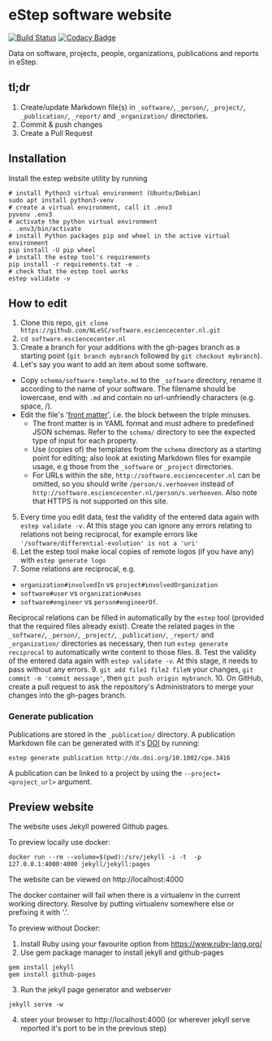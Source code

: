 # eStep software website

[![Build Status](https://travis-ci.org/NLeSC/software.esciencecenter.nl.svg?branch=gh-pages)](https://travis-ci.org/NLeSC/software.esciencecenter.nl)
[![Codacy Badge](https://api.codacy.com/project/badge/grade/30fa8eb9a38c44cf85dbfd353b7f4688)](https://www.codacy.com/app/NLeSC/software-esciencecenter-nl)

Data on software, projects, people, organizations, publications and reports in eStep.

## tl;dr

1. Create/update Markdown file(s) in `_software/`, `_person/`, `_project/`, `_publication/`, `_report/` and `_organization/` directories.
2. Commit & push changes
3. Create a Pull Request

## Installation

Install the estep website utility by running

```shell
# install Python3 virtual environment (Ubuntu/Debian)
sudo apt install python3-venv
# create a virtual environment, call it .env3
pyvenv .env3
# activate the python virtual environment
. .env3/bin/activate
# install Python packages pip and wheel in the active virtual environment
pip install -U pip wheel
# install the estep tool's requirements
pip install -r requirements.txt -e .
# check that the estep tool works
estep validate -v
```

## How to edit

1. Clone this repo, ``git clone https://github.com/NLeSC/software.esciencecenter.nl.git``
2. ``cd software.esciencecenter.nl``
3. Create a branch for your additions with the gh-pages branch as a starting point (``git branch mybranch`` followed by ``git checkout mybranch``).
4. Let's say you want to add an item about some software.
  * Copy `schema/software-template.md` to the `_software` directory, rename it according to the name of your software. The filename should be lowercase, end with `.md` and contain no url-unfriendly characters (e.g. space, /).
  * Edit the file's '[front matter](https://jekyllrb.com/docs/frontmatter/)', i.e. the block between the triple minuses.
    * The front matter is in YAML format and must adhere to predefined JSON schemas. Refer to the `schema/` directory to see the expected type of input for each property.
    * Use (copies of) the templates from the `schema` directory as a starting point for editing; also look at existing Markdown files for example usage, e.g those from the `_software` or `_project` directories.    
    * For URLs within the site, `http://software.esciencecenter.nl` can be omitted, so you should write ``/person/s.verhoeven`` instead of ``http://software.esciencecenter.nl/person/s.verhoeven``. Also note that HTTPS is not supported on this site.
5. Every time you edit data, test the validity of the entered data again with ``estep validate -v``. At this stage you can ignore any errors relating to relations not being reciprocal, for example errors like ``'/software/differential-evolution' is not a 'uri'``
6. Let the estep tool make local copies of remote logos (if you have any) with ``estep generate logo``
7. Some relations are reciprocal, e.g.
  - `organization#involvedIn` vs `project#involvedOrganization`
  - `software#user` vs `organization#uses`
  - `software#engineer` vs `person#engineerOf`.
  
  Reciprocal relations can be filled in automatically by the ``estep`` tool (provided that the required files already exist). Create the related pages in the `_software/`, `_person/`, `_project/`, `_publication/`, `_report/` and `_organization/` directories as necessary, then run ``estep generate reciprocal`` to automatically write content to those files.
8. Test the validity of the entered data again with ``estep validate -v``. At this stage, it needs to pass without any errors.
9. ``git add file1 file2 fileN`` your changes, ``git commit -m 'commit message'``, then ``git push origin mybranch``.
10. On GitHub, create a pull request to ask the repository's Administrators to merge your changes into the gh-pages branch.


### Generate publication

Publications are stored in the `_publication/` directory.
A publication Markdown file can be generated with it's [DOI](http://www.doi.org/) by running:
```
estep generate publication http://dx.doi.org/10.1002/cpe.3416
```

A publication can be linked to a project by using the `--project=<project_url>` argument.

## Preview website

The website uses Jekyll powered Github pages.

To preview locally use docker:
```
docker run --rm --volume=$(pwd):/srv/jekyll -i -t  -p 127.0.0.1:4000:4000 jekyll/jekyll:pages
```
The website can be viewed on http://localhost:4000

The docker container will fail when there is a virtualenv in the current working directory.
Resolve by putting virtualenv somewhere else or prefixing it with '.'.

To preview without Docker:
1. Install Ruby using your favourite option from https://www.ruby-lang.org/
2. Use gem package manager to install jekyll and github-pages
```
gem install jekyll
gem install github-pages
```
3. Run the jekyll page generator and webserver
```
jekyll serve -w
```
4. steer your browser to http://localhost:4000 (or wherever jekyll serve reported it's port to be in the previous step)
